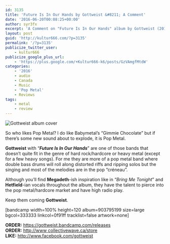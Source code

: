 ```yaml
---
id: 3135
title: 'Future Is In Our Hands by Gottweist &#8211; A Comment'
date: '2016-06-20T00:08:25+00:00'
author: syr3fx
excerpt: 'A Comment on "Future Is In Our Hands" album by Gottweist (2016).'
layout: post
guid: 'http://kultur666.com/?p=3135'
permalink: '/?p=3135'
publicize_twitter_user:
    - kultur666
publicize_google_plus_url:
    - 'https://plus.google.com/+Kultur666-k6/posts/GzVAmgfMtdW'
categories:
    - '2016'
    - audio
    - Canada
    - Music
    - 'Pop Metal'
    - Reviews
tags:
    - metal
    - review
---
```


![Gottweist album cover](http://localhost:8080/wp-content/uploads/2016/06/gottweist-album-cover.jpg)

So who likes Pop Metal? I do like Babymetal’s “Gimmie Chocolate” but if there’s some new sound about to explode, it is Pop Metal.

**Gottweist** with “***Future Is In Our Hands***” are one of those bands that doesn’t quite fit in the genre of hard rock/hardcore or heavy metal (except for a few heavy songs). For me they are more of a pop metal band where double bass drums will roll along distorted riffs and ripping solos but the singing and most of the melodies are in the pop “créneau”.

Although you’ll find **Megadeth**-ish inspiration like in “*Bring Me Tonight*” and **Hetfield**-ian vocals throughout the album, they have the talent to pierce into the pop metal/hardcore market and have high radio play.

Keep them coming **Gottweist**.

\[bandcamp width=100% height=120 album=903795199 size=large bgcol=333333 linkcol=0f91ff tracklist=false artwork=none\]

**ORDER:** <https://gottweist.bandcamp.com/releases>  
**ORDER:** [http://www collectivewave.ca/store](http://www%20collectivewave.ca/store)  
**LIKE:** <http://www.facebook.com/gottweist>